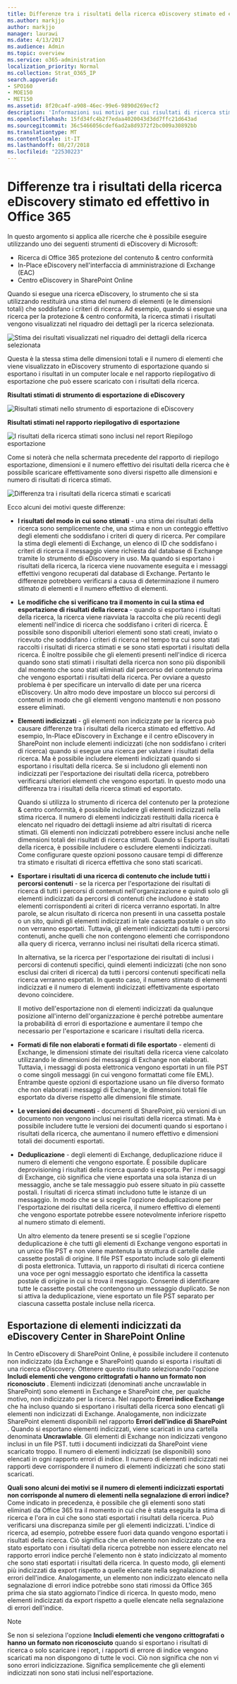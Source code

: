 ```yaml
---
title: Differenze tra i risultati della ricerca eDiscovery stimato ed effettivo in Office 365
ms.author: markjjo
author: markjjo
manager: laurawi
ms.date: 4/13/2017
ms.audience: Admin
ms.topic: overview
ms.service: o365-administration
localization_priority: Normal
ms.collection: Strat_O365_IP
search.appverid:
- SPO160
- MOE150
- MET150
ms.assetid: 8f20ca4f-a908-46ec-99e6-9890d269ecf2
description: 'Informazioni sui motivi per cui risultati di ricerca stimati ed effettivi possono variare nelle ricerche eseguite con gli strumenti di eDiscovery in Office 365. '
ms.openlocfilehash: 15fd34fc4b2f7edaa4020043d3dd7ffc21d643ad
ms.sourcegitcommit: 36c5466056cdef6ad2a8d9372f2bc009a30892bb
ms.translationtype: MT
ms.contentlocale: it-IT
ms.lasthandoff: 08/27/2018
ms.locfileid: "22530223"
---
```

# <a name="differences-between-estimated-and-actual-ediscovery-search-results-in-office-365"></a>Differenze tra i risultati della ricerca eDiscovery stimato ed effettivo in Office 365

In questo argomento si applica alle ricerche che è possibile eseguire utilizzando uno dei seguenti strumenti di eDiscovery di Microsoft:  <br/>  
- Ricerca di Office 365 protezione del contenuto &amp; centro conformità  <br/>  
- In-Place eDiscovery nell'interfaccia di amministrazione di Exchange (EAC)  <br/>  
- Centro eDiscovery in SharePoint Online  <br/> 
   
Quando si esegue una ricerca eDiscovery, lo strumento che si sta utilizzando restituirà una stima del numero di elementi (e le dimensioni totali) che soddisfano i criteri di ricerca. Ad esempio, quando si esegue una ricerca per la protezione &amp; centro conformità, la ricerca stimati i risultati vengono visualizzati nel riquadro dei dettagli per la ricerca selezionata.
  
![Stima dei risultati visualizzati nel riquadro dei dettagli della ricerca selezionata](media/74e4ce83-40be-41a9-b60f-5ad447e79fe4.png)
  
Questa è la stessa stima delle dimensioni totali e il numero di elementi che viene visualizzato in eDiscovery strumento di esportazione quando si esportano i risultati in un computer locale e nel rapporto riepilogativo di esportazione che può essere scaricato con i risultati della ricerca.
  
**Risultati stimati di strumento di esportazione di eDiscovery**

![Risultati stimati nello strumento di esportazione di eDiscovery](media/d34312a5-0ee6-49aa-9460-7ea0015a6e66.png)
  
**Risultati stimati nel rapporto riepilogativo di esportazione**

![I risultati della ricerca stimati sono inclusi nel report Riepilogo esportazione](media/44b579da-86c2-4f33-81b5-84d604003eda.png)
  
Come si noterà che nella schermata precedente del rapporto di riepilogo esportazione, dimensioni e il numero effettivo dei risultati della ricerca che è possibile scaricare effettivamente sono diversi rispetto alle dimensioni e numero di risultati di ricerca stimati. 
  
![Differenza tra i risultati della ricerca stimati e scaricati](media/84aef318-230f-430d-9d9e-02f21342d364.png)
  
Ecco alcuni dei motivi queste differenze:
  
- **I risultati del modo in cui sono stimati** - una stima dei risultati della ricerca sono semplicemente che, una stima e non un conteggio effettivo degli elementi che soddisfano i criteri di query di ricerca. Per compilare la stima degli elementi di Exchange, un elenco di ID che soddisfano i criteri di ricerca il messaggio viene richiesta dal database di Exchange tramite lo strumento di eDiscovery in uso. Ma quando si esportano i risultati della ricerca, la ricerca viene nuovamente eseguita e i messaggi effettivi vengono recuperati dal database di Exchange. Pertanto le differenze potrebbero verificarsi a causa di determinazione il numero stimato di elementi e il numero effettivo di elementi. 
    
- **Le modifiche che si verificano tra il momento in cui la stima ed esportazione di risultati della ricerca** - quando si esportano i risultati della ricerca, la ricerca viene riavviata la raccolta che più recenti degli elementi nell'indice di ricerca che soddisfano i criteri di ricerca. È possibile sono disponibili ulteriori elementi sono stati creati, inviato o ricevuto che soddisfano i criteri di ricerca nel tempo tra cui sono stati raccolti i risultati di ricerca stimati e se sono stati esportati i risultati della ricerca. È inoltre possibile che gli elementi presenti nell'indice di ricerca quando sono stati stimati i risultati della ricerca non sono più disponibili dal momento che sono stati eliminati dal percorso del contenuto prima che vengono esportati i risultati della ricerca. Per ovviare a questo problema è per specificare un intervallo di date per una ricerca eDiscovery. Un altro modo deve impostare un blocco sui percorsi di contenuti in modo che gli elementi vengono mantenuti e non possono essere eliminati. 
    
- **Elementi indicizzati** - gli elementi non indicizzate per la ricerca può causare differenze tra i risultati della ricerca stimato ed effettivo. Ad esempio, In-Place eDiscovery in Exchange e il centro eDiscovery in SharePoint non include elementi indicizzati (che non soddisfano i criteri di ricerca) quando si esegue una ricerca per valutare i risultati della ricerca. Ma è possibile includere elementi indicizzati quando si esportano i risultati della ricerca. Se si includono gli elementi non indicizzati per l'esportazione dei risultati della ricerca, potrebbero verificarsi ulteriori elementi che vengono esportati. In questo modo una differenza tra i risultati della ricerca stimati ed esportato. 
    
    Quando si utilizza lo strumento di ricerca del contenuto per la protezione &amp; centro conformità, è possibile includere gli elementi indicizzati nella stima ricerca. Il numero di elementi indicizzati restituiti dalla ricerca è elencato nel riquadro dei dettagli insieme ad altri risultati di ricerca stimati. Gli elementi non indicizzati potrebbero essere inclusi anche nelle dimensioni totali dei risultati di ricerca stimati. Quando si Esporta risultati della ricerca, è possibile includere o escludere elementi indicizzati. Come configurare queste opzioni possono causare tempi di differenze tra stimato e risultati di ricerca effettiva che sono stati scaricati. 
    
- **Esportare i risultati di una ricerca di contenuto che include tutti i percorsi contenuti** - se la ricerca per l'esportazione dei risultati di ricerca di tutti i percorsi di contenuti nell'organizzazione e quindi solo gli elementi indicizzati da percorsi di contenuti che includono è stato elementi corrispondenti ai criteri di ricerca verranno esportati. In altre parole, se alcun risultato di ricerca non presenti in una cassetta postale o un sito, quindi gli elementi indicizzati in tale cassetta postale o un sito non verranno esportati. Tuttavia, gli elementi indicizzati da tutti i percorsi contenuti, anche quelli che non contengono elementi che corrispondono alla query di ricerca, verranno inclusi nei risultati della ricerca stimati. 
    
    In alternativa, se la ricerca per l'esportazione dei risultati di inclusi i percorsi di contenuti specifici, quindi elementi indicizzati (che non sono esclusi dai criteri di ricerca) da tutti i percorsi contenuti specificati nella ricerca verranno esportati. In questo caso, il numero stimato di elementi indicizzati e il numero di elementi indicizzati effettivamente esportato devono coincidere.
    
    Il motivo dell'esportazione non di elementi indicizzati da qualunque posizione all'interno dell'organizzazione è perché potrebbe aumentare la probabilità di errori di esportazione e aumentare il tempo che necessario per l'esportazione e scaricare i risultati della ricerca.
    
- **Formati di file non elaborati e formati di file esportato** - elementi di Exchange, le dimensioni stimate dei risultati della ricerca viene calcolato utilizzando le dimensioni dei messaggi di Exchange non elaborati. Tuttavia, i messaggi di posta elettronica vengono esportati in un file PST o come singoli messaggi (in cui vengono formattati come file EML). Entrambe queste opzioni di esportazione usano un file diverso formato che non elaborati i messaggi di Exchange, le dimensioni totali file esportato da diverse rispetto alle dimensioni file stimate. 
    
- **Le versioni dei documenti** - documenti di SharePoint, più versioni di un documento non vengono inclusi nei risultati della ricerca stimati. Ma è possibile includere tutte le versioni dei documenti quando si esportano i risultati della ricerca, che aumentano il numero effettivo e dimensioni totali dei documenti esportati. 
    
- **Deduplicazione** - degli elementi di Exchange, deduplicazione riduce il numero di elementi che vengono esportate. È possibile duplicare deprovisioning i risultati della ricerca quando si esporta. Per i messaggi di Exchange, ciò significa che viene esportata una sola istanza di un messaggio, anche se tale messaggio può essere situato in più cassette postali. I risultati di ricerca stimati includono tutte le istanze di un messaggio. In modo che se si sceglie l'opzione deduplicazione per l'esportazione dei risultati della ricerca, il numero effettivo di elementi che vengono esportate potrebbe essere notevolmente inferiore rispetto al numero stimato di elementi. 
    
    Un altro elemento da tenere presenti se si sceglie l'opzione deduplicazione è che tutti gli elementi di Exchange vengono esportati in un unico file PST e non viene mantenuta la struttura di cartelle dalle cassette postali di origine. Il file PST esportato include solo gli elementi di posta elettronica. Tuttavia, un rapporto di risultati di ricerca contiene una voce per ogni messaggio esportato che identifica la cassetta postale di origine in cui si trova il messaggio. Consente di identificare tutte le cassette postali che contengono un messaggio duplicato. Se non si attiva la deduplicazione, viene esportato un file PST separato per ciascuna cassetta postale incluse nella ricerca. 
    
## <a name="exporting-unindexed-items-from-the-ediscovery-center-in-sharepoint-online"></a>Esportazione di elementi indicizzati da eDiscovery Center in SharePoint Online

In Centro eDiscovery di SharePoint Online, è possibile includere il contenuto non indicizzato (da Exchange e SharePoint) quando si esporta i risultati di una ricerca eDiscovery. Ottenere questo risultato selezionando l'opzione **Includi elementi che vengono crittografati o hanno un formato non riconosciuto** . Elementi indicizzati (denominati anche uncrawlable in SharePoint) sono elementi in Exchange e SharePoint che, per qualche motivo, non indicizzato per la ricerca. Nel rapporto **Errori indice Exchange** che ha incluso quando si esportano i risultati della ricerca sono elencati gli elementi non indicizzati di Exchange. Analogamente, non indicizzate SharePoint elementi disponibili nel rapporto **Errori dell'indice di SharePoint** . Quando si esportano elementi indicizzati, viene scaricati in una cartella denominata **Uncrawlable**. Gli elementi di Exchange non indicizzati vengono inclusi in un file PST. tutti i documenti indicizzati da SharePoint viene scaricato troppo. Il numero di elementi indicizzati (se disponibili) sono elencati in ogni rapporto errori di indice. Il numero di elementi indicizzati nei rapporti deve corrispondere il numero di elementi indicizzati che sono stati scaricati. 
  
 **Quali sono alcuni dei motivi se il numero di elementi indicizzati esportati non corrisponde al numero di elementi nella segnalazione di errori indice?** Come indicato in precedenza, è possibile che gli elementi sono stati eliminati da Office 365 tra il momento in cui che è stata eseguita la stima di ricerca e l'ora in cui che sono stati esportati i risultati della ricerca. Può verificarsi una discrepanza simile per gli elementi indicizzati. L'indice di ricerca, ad esempio, potrebbe essere fuori data quando vengono esportati i risultati della ricerca. Ciò significa che un elemento non indicizzato che era stato esportato con i risultati della ricerca potrebbe non essere elencato nel rapporto errori indice perché l'elemento non è stato indicizzato al momento che sono stati esportati i risultati della ricerca. In questo modo, gli elementi più indicizzati da export rispetto a quelle elencate nella segnalazione di errori dell'indice. Analogamente, un elemento non indicizzato elencato nella segnalazione di errori indice potrebbe sono stati rimossi da Office 365 prima che sia stato aggiornato l'indice di ricerca. In questo modo, meno elementi indicizzati da export rispetto a quelle elencate nella segnalazione di errori dell'indice. 
  
> [!NOTE]
> Se non si seleziona l'opzione **Includi elementi che vengono crittografati o hanno un formato non riconosciuto** quando si esportano i risultati di ricerca o solo scaricare i report, i rapporti di errore di indice vengono scaricati ma non dispongono di tutte le voci. Ciò non significa che non vi sono errori indicizzazione. Significa semplicemente che gli elementi indicizzati non sono stati inclusi nell'esportazione. 
  

